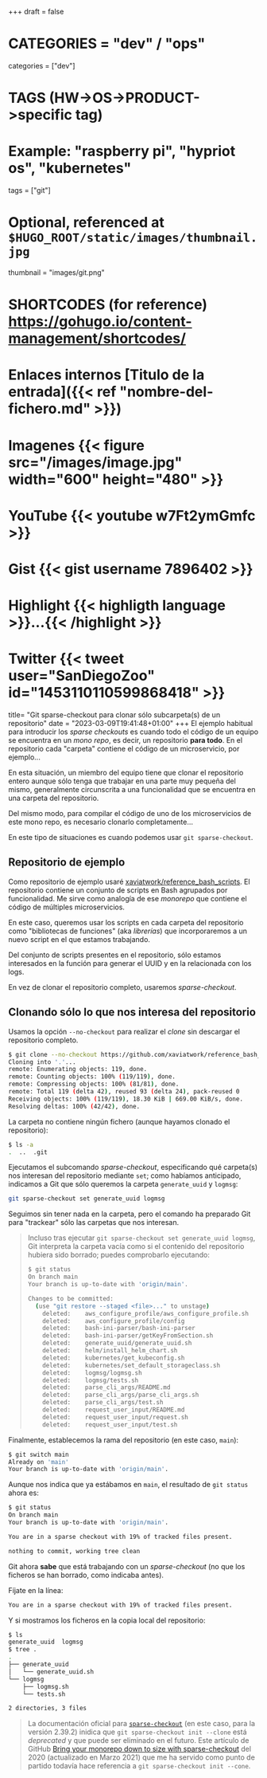 +++
draft = false

# CATEGORIES = "dev" / "ops"
categories = ["dev"]
# TAGS (HW->OS->PRODUCT->specific tag)
# Example: "raspberry pi", "hypriot os", "kubernetes"

tags = ["git"]

# Optional, referenced at `$HUGO_ROOT/static/images/thumbnail.jpg`
thumbnail = "images/git.png"

# SHORTCODES (for reference) https://gohugo.io/content-management/shortcodes/

# Enlaces internos  [Titulo de la entrada]({{< ref "nombre-del-fichero.md" >}})
# Imagenes          {{< figure src="/images/image.jpg" width="600" height="480" >}}
# YouTube           {{< youtube w7Ft2ymGmfc >}}
# Gist              {{< gist username 7896402 >}}
# Highlight         {{< highligth language >}}...{{< /highlight >}}
# Twitter           {{< tweet user="SanDiegoZoo" id="1453110110599868418" >}}

title=  "Git sparse-checkout para clonar sólo subcarpeta(s) de un repositorio"
date = "2023-03-09T19:41:48+01:00"
+++
El ejemplo habitual para introducir los *sparse checkouts* es cuando todo el código de un equipo se encuentra en un *mono repo*, es decir, un repositorio **para todo**.
En el repositorio cada "carpeta" contiene el código de un microservicio, por ejemplo...

En esta situación, un miembro del equipo tiene que clonar el repositorio entero aunque sólo tenga que trabajar en una parte muy pequeña del mismo, generalmente circunscrita a una funcionalidad que se encuentra en una carpeta del repositorio.

Del mismo modo, para compilar el código de uno de los microservicios de este mono repo, es necesario clonarlo completamente...

En este tipo de situaciones es cuando podemos usar `git sparse-checkout`.
<!--more-->

## Repositorio de ejemplo

Como repositorio de ejemplo usaré [xaviatwork/reference_bash_scripts](https://github.com/xaviatwork/reference_bash_scripts).
El repositorio contiene un conjunto de scripts en Bash agrupados por funcionalidad.
Me sirve como analogía de ese *monorepo* que contiene el código de múltiples microservicios.

En este caso, queremos usar los scripts en cada carpeta del repositorio como "bibliotecas de funciones" (aka *librerías*) que incorporaremos a un nuevo script en el que estamos trabajando.

Del conjunto de scripts presentes en el repositorio, sólo estamos interesados en la función para generar el UUID y en la relacionada con los logs.

En vez de clonar el repositorio completo, usaremos *sparse-checkout*.

## Clonando sólo lo que nos interesa del repositorio

Usamos la opción `--no-checkout` para realizar el *clone* sin descargar el repositorio completo.

```bash
$ git clone --no-checkout https://github.com/xaviatwork/reference_bash_scripts.git .
Cloning into '.'...
remote: Enumerating objects: 119, done.
remote: Counting objects: 100% (119/119), done.
remote: Compressing objects: 100% (81/81), done.
remote: Total 119 (delta 42), reused 93 (delta 24), pack-reused 0
Receiving objects: 100% (119/119), 18.30 KiB | 669.00 KiB/s, done.
Resolving deltas: 100% (42/42), done.
```

La carpeta no contiene ningún fichero (aunque hayamos clonado el repositorio):

```bash
$ ls -a 
.  ..  .git
```

Ejecutamos el subcomando *sparse-checkout*, especificando qué carpeta(s) nos interesan del repositorio mediante `set`; como habíamos anticipado, indicamos a Git que sólo queremos la carpeta `generate_uuid` y `logmsg`:

```bash
git sparse-checkout set generate_uuid logmsg
```

Seguimos sin tener nada en la carpeta, pero el comando ha preparado Git para "trackear" sólo las carpetas que nos interesan.

> Incluso tras ejecutar `git sparse-checkout set generate_uuid logmsg`, Git interpreta la carpeta vacía como si el contenido del repositorio hubiera sido  borrado; puedes comprobarlo ejecutando:
>
> ```bash
> $ git status 
> On branch main
> Your branch is up-to-date with 'origin/main'.
> 
> Changes to be committed:
>   (use "git restore --staged <file>..." to unstage)
>     deleted:    aws_configure_profile/aws_configure_profile.sh
>     deleted:    aws_configure_profile/config
>     deleted:    bash-ini-parser/bash-ini-parser
>     deleted:    bash-ini-parser/getKeyFromSection.sh
>     deleted:    generate_uuid/generate_uuid.sh
>     deleted:    helm/install_helm_chart.sh
>     deleted:    kubernetes/get_kubeconfig.sh
>     deleted:    kubernetes/set_default_storageclass.sh
>     deleted:    logmsg/logmsg.sh
>     deleted:    logmsg/tests.sh
>     deleted:    parse_cli_args/README.md
>     deleted:    parse_cli_args/parse_cli_args.sh
>     deleted:    parse_cli_args/test.sh
>     deleted:    request_user_input/README.md
>     deleted:    request_user_input/request.sh
>     deleted:    request_user_input/test.sh
> ```

Finalmente, establecemos la rama del repositorio (en este caso, `main`):

```bash
$ git switch main
Already on 'main'
Your branch is up-to-date with 'origin/main'.
```

Aunque nos indica que ya estábamos en `main`, el resultado de `git status` ahora es:

```bash
$ git status 
On branch main
Your branch is up-to-date with 'origin/main'.

You are in a sparse checkout with 19% of tracked files present.

nothing to commit, working tree clean
```

Git ahora **sabe** que está trabajando con un *sparse-checkout* (no que los ficheros se han borrado, como indicaba antes).

Fíjate en la línea:

```bash
You are in a sparse checkout with 19% of tracked files present.
```

Y si mostramos los ficheros en la copia local del repositorio:

```bash
$ ls   
generate_uuid  logmsg
$ tree .
.
├── generate_uuid
│   └── generate_uuid.sh
└── logmsg
    ├── logmsg.sh
    └── tests.sh

2 directories, 3 files
```

> La documentación oficial para [`sparse-checkout`](https://git-scm.com/docs/git-sparse-checkout) (en este caso, para la versión 2.39.2) inidica que `git sparse-checkout init --clone` está *deprecated* y que puede ser eliminado en el futuro.
> Este artículo de GitHub [Bring your monorepo down to size with sparse-checkout](https://github.blog/2020-01-17-bring-your-monorepo-down-to-size-with-sparse-checkout/) del 2020 (actualizado en Marzo 2021) que me ha servido como punto de partido todavía hace referencia a `git sparse-checkout init --cone`.
